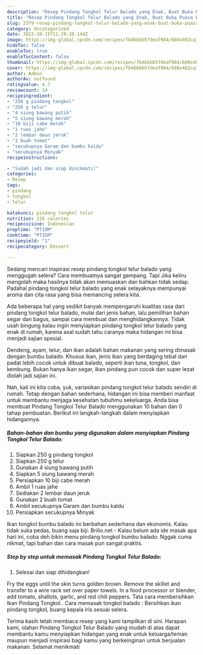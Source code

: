 ```yaml
---
description: "Resep Pindang Tongkol Telur Balado yang Enak, Buat Buka Puasa Lezat"
title: "Resep Pindang Tongkol Telur Balado yang Enak, Buat Buka Puasa Lezat"
slug: 2379-resep-pindang-tongkol-telur-balado-yang-enak-buat-buka-puasa-lezat
category: Uncategorized
date: 2022-10-15T11:29:20.144Z
image: https://img-global.cpcdn.com/recipes/fb46bbb5fdeaf984/680x482cq70/pindang-tongkol-telur-balado-foto-resep-utama.jpg
hideToc: false
enableToc: true
enableTocContent: false
thumbnail: https://img-global.cpcdn.com/recipes/fb46bbb5fdeaf984/680x482cq70/pindang-tongkol-telur-balado-foto-resep-utama.jpg
cover: https://img-global.cpcdn.com/recipes/fb46bbb5fdeaf984/680x482cq70/pindang-tongkol-telur-balado-foto-resep-utama.jpg
author: Admin
authorAv: notfound
ratingvalue: 4.7
reviewcount: 14
recipeingredient:
- "250 g pindang tongkol"
- "250 g telur"
- "4 siung bawang putih"
- "5 siung bawang merah"
- "10 biji cabe merah"
- "1 ruas jahe"
- "2 lembar daun jeruk"
- "2 buah tomat"
- "secukupnya Garam dan bumbu kaldu"
- "secukupnya Minyak"
recipeinstructions:

- "Sudah jadi dan siap dinikmati!"
categories:
- Resep
tags:
- pindang
- tongkol
- telur

katakunci: pindang tongkol telur 
nutrition: 216 calories
recipecuisine: Indonesian
preptime: "PT19M"
cooktime: "PT35M"
recipeyield: "1"
recipecategory: Dessert

---
```



Sedang mencari inspirasi resep pindang tongkol telur balado yang menggugah selera? Cara membuatnya sangat gampang. Tapi Jika keliru mengolah maka hasilnya tidak akan memuaskan dan bahkan tidak sedap. Padahal pindang tongkol telur balado yang enak selayaknya mempunyai aroma dan cita rasa yang bisa memancing selera kita.


Ada beberapa hal yang sedikit banyak mempengaruhi kualitas rasa dari pindang tongkol telur balado, mulai dari jenis bahan, lalu pemilihan bahan segar dan bagus, sampai cara membuat dan menghidangkannya. Tidak usah bingung kalau ingin menyiapkan pindang tongkol telur balado yang enak di rumah, karena asal sudah tahu caranya maka hidangan ini bisa menjadi sajian spesial.

Dendeng, ayam, telur, dan ikan adalah bahan makanan yang sering dimasak dengan bumbu balado. Khusus ikan, jenis ikan yang berdaging tebal dan padat lebih cocok untuk dibuat balado, seperti ikan tuna, tongkol, dan kembung. Bukan hanya ikan segar, ikan pindang pun cocok dan super lezat diolah jadi sajian ini.


Nah, kali ini kita coba, yuk, variasikan pindang tongkol telur balado sendiri di rumah. Tetap dengan bahan sederhana, hidangan ini bisa memberi manfaat untuk membantu menjaga kesehatan tubuhmu sekeluarga. Anda bisa membuat Pindang Tongkol Telur Balado menggunakan 10 bahan dan 0 tahap pembuatan. Berikut ini langkah-langkah dalam menyiapkan hidangannya.

<!--inarticleads1-->

##### Bahan-bahan dan bumbu yang digunakan dalam menyiapkan Pindang Tongkol Telur Balado:

1. Siapkan 250 g pindang tongkol
1. Siapkan 250 g telur
1. Gunakan 4 siung bawang putih
1. Siapkan 5 siung bawang merah
1. Persiapkan 10 biji cabe merah
1. Ambil 1 ruas jahe
1. Sediakan 2 lembar daun jeruk
1. Gunakan 2 buah tomat
1. Ambil secukupnya Garam dan bumbu kaldu
1. Persiapkan secukupnya Minyak


Ikan tongkol bumbu balado ini berbahan sederhana dan ekonomis. Kalau tidak suka pedas, buang saja biji. Brilio.net - Kalau belum ada ide masak apa hari ini, coba deh bikin menu pindang tongkol bumbu balado. Nggak cuma nikmat, tapi bahan dan cara masak pun sangat praktis. 

<!--inarticleads2-->

##### Step by step untuk memasak Pindang Tongkol Telur Balado:


1. Selesai dan siap dihidangkan!

Fry the eggs until the skin turns golden brown. Remove the skillet and transfer to a wire rack set over paper towels. In a food processor or blender, add tomato, shallots, garlic, and red chili peppers. Tata cara membersihkan Ikan Pindang Tongkol.. Cara memasak tongkol balado : Bersihkan ikan pindang tongkol, buang kepala iris sesuai selera. 

Terima kasih telah membaca resep yang kami tampilkan di sini. Harapan kami, olahan Pindang Tongkol Telur Balado yang mudah di atas dapat membantu kamu menyiapkan hidangan yang enak untuk keluarga/teman maupun menjadi inspirasi bagi kamu yang berkeinginan untuk berjualan makanan. Selamat menikmati
